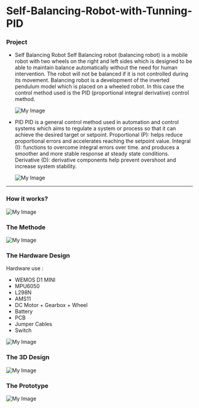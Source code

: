 # Self-Balancing-Robot-with-Tunning-PID

### Project 
- Self Balancing Robot
  Self Balancing robot (balancing robot) is a mobile robot with two wheels on the right and left sides which is designed to be able to maintain balance automatically without the need for human intervention. The robot will not be balanced if it is not controlled during its movement. Balancing robot is a development of the inverted pendulum model which is placed on a wheeled robot. In this case the control method used is the PID (proportional integral derivative) control method.
  
  ![My Image](5.png)
  
- PID
  PID is a general control method used in automation and control systems which aims to regulate a system or process so that it can achieve the desired target or setpoint.
  Proportional (P): helps reduce proportional errors and accelerates reaching the setpoint value.
  Integral (I): functions to overcome integral errors over time. and produces a smoother and more stable response at steady state conditions.
  Derivative (D): derivative components help prevent overshoot and increase system stability.
  
  ![My Image](6.png)

---
### How it works?
![My Image](1.jpeg)

### The Methode
![My Image](7.jpeg)

### The Hardware Design
Hardware use :
- WEMOS D1 MINI
- MPU6050
- L298N
- AMS11
- DC Motor + Gearbox + Wheel
- Battery
- PCB
- Jumper Cables
- Switch
  
![My Image](2.jpeg)

### The 3D Design
![My Image](3.jpeg)

### The Prototype
![My Image](4.jpeg)
